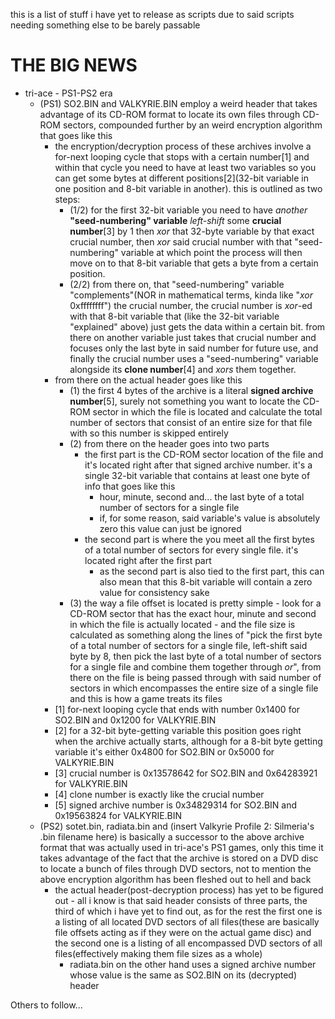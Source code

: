 this is a list of stuff i have yet to release as scripts due to said scripts needing something else to be barely passable

# THE BIG NEWS

- tri-ace - PS1-PS2 era
  - (PS1) SO2.BIN and VALKYRIE.BIN employ a weird header that takes advantage of its CD-ROM format to locate its own files through CD-ROM sectors, compounded further by an weird encryption algorithm that goes like this
    - the encryption/decryption process of these archives involve a for-next looping cycle that stops with a certain number[1] and within that cycle you need to have at least two variables so you can get some bytes at different positions[2](32-bit variable in one position and 8-bit variable in another). this is outlined as two steps:
      - (1/2) for the first 32-bit variable you need to have *another* **"seed-numbering" variable** *left-shift* some **crucial number**[3] by 1 then *xor* that 32-byte variable by that exact crucial number, then *xor* said crucial number with that "seed-numbering" variable at which point the process will then move on to that 8-bit variable that gets a byte from a certain position. 
      - (2/2) from there on, that "seed-numbering" variable "complements"(NOR in mathematical terms, kinda like "*xor* 0xffffffff") the crucial number, the crucial number is *xor*-ed with that 8-bit variable that (like the 32-bit variable "explained" above) just gets the data within a certain bit. from there on another variable just takes that crucial number and focuses only the last byte in said number for future use, and finally the crucial number uses a "seed-numbering" variable alongside its **clone number**[4] and *xors* them together.
    - from there on the actual header goes like this
      - (1) the first 4 bytes of the archive is a literal **signed archive number**[5], surely not something you want to locate the CD-ROM sector in which the file is located and calculate the total number of sectors that consist of an entire size for that file with so this number is skipped entirely
      - (2) from there on the header goes into two parts 
        - the first part is the CD-ROM sector location of the file and it's located right after that signed archive number. it's a single 32-bit variable that contains at least one byte of info that goes like this
          - hour, minute, second and... the last byte of a total number of sectors for a single file
          - if, for some reason, said variable's value is absolutely zero this value can just be ignored
        - the second part is where the you meet all the first bytes of a total number of sectors for every single file. it's located right after the first part
          - as the second part is also tied to the first part, this can also mean that this 8-bit variable will contain a zero value for consistency sake
      - (3) the way a file offset is located is pretty simple - look for a CD-ROM sector that has the exact hour, minute and second in which the file is actually located - and the file size is calculated as something along the lines of "pick the first byte of a total number of sectors for a single file, left-shift said byte by 8, then pick the last byte of a total number of sectors for a single file and combine them together through *or*", from there on the file is being passed through with said number of sectors in which encompasses the entire size of a single file and this is how a game treats its files
    - [1] for-next looping cycle that ends with number 0x1400 for SO2.BIN and 0x1200 for VALKYRIE.BIN
    - [2] for a 32-bit byte-getting variable this position goes right when the archive actually starts, although for a 8-bit byte getting variable it's either 0x4800 for SO2.BIN or 0x5000 for VALKYRIE.BIN
    - [3] crucial number is 0x13578642 for SO2.BIN and 0x64283921 for VALKYRIE.BIN
    - [4] clone number is exactly like the crucial number
    - [5] signed archive number is 0x34829314 for SO2.BIN and 0x19563824 for VALKYRIE.BIN
  - (PS2) sotet.bin, radiata.bin and (insert Valkyrie Profile 2: Silmeria's .bin filename here) is basically a successor to the above archive format that was actually used in tri-ace's PS1 games, only this time it takes advantage of the fact that the archive is stored on a DVD disc to locate a bunch of files through DVD sectors, not to mention the above encryption algorithm has been fleshed out to hell and back
    - the actual header(post-decryption process) has yet to be figured out - all i know is that said header consists of three parts, the third of which i have yet to find out, as for the rest the first one is a listing of all located DVD sectors of all files(these are basically file offsets acting as if they were on the actual game disc) and the second one is a listing of all encompassed DVD sectors of all files(effectively making them file sizes as a whole)
      - radiata.bin on the other hand uses a signed archive number whose value is the same as SO2.BIN on its (decrypted) header

Others to follow...
